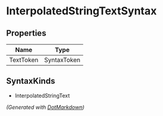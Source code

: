 # InterpolatedStringTextSyntax

## Properties

| Name      | Type        |
| --------- | ----------- |
| TextToken | SyntaxToken |

## SyntaxKinds

* InterpolatedStringText

*\(Generated with [DotMarkdown](http://github.com/JosefPihrt/DotMarkdown)\)*